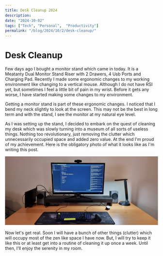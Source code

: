 ```yaml
---
title: Desk Cleanup 2024
description:
date: "2024-10-02"
tags: ["Tech", "Personal",  "Productivity"]
permalink: "/blog/2024/10/2/desk-cleanup/"
---
```


# Desk Cleanup

Few days ago I bought a monitor stand which came in today. It is a Meatanty Dual Monitor Stand Riser with 2 Drawers, 4 Usb Ports and Charging Pad. Recently I made some ergonomic changes to my working environment like changing to a vertical mouse. Although I do not have RSI yet, but sometimes I feel a little bit of pain in my wrist. Before it gets any worse, I have started making some changes to my environment.

Getting a monitor stand is part of these ergonomic changes. I noticed that I bend my neck slightly to look at the screen. This may not be the best in long term and with the stand, I see the monitor at my natural eye level.

As I was setting up the stand, I decided to embark on the quest of cleaning my desk which was slowly turning into a museum of all sorts of useless things. Nothing too revolutionary, just removing the clutter which unnecessarily occupied space and added zero value. At the end I'm proud of my achievement. Here is the obligatory photo of what it looks like as I'm writing this post.

![Clean Desk](desk-cleanup.jpg)

Now let's get real. Soon I will have a bunch of other things (clutter) which will occupy most of the zen like space I have now. But, I will try to keep it like this or at least get into a routine of cleaning it up once a week. Until then, I'll enjoy the serenity in my room.
